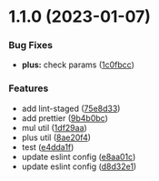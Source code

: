 
# 1.1.0 (2023-01-07)


### Bug Fixes

* **plus:** check params ([1c0fbcc](https://github.com/shoppingzh/git-workflow/commit/1c0fbcca852aec82b61c7eea143ffe59609048fe))


### Features

* add lint-staged ([75e8d33](https://github.com/shoppingzh/git-workflow/commit/75e8d33d8054fe0cff4efdde6953a55d5d055c49))
* add prettier ([9b4b0bc](https://github.com/shoppingzh/git-workflow/commit/9b4b0bc1e5b14ae11a6cb1b24db261382fadd014))
* mul util ([1df29aa](https://github.com/shoppingzh/git-workflow/commit/1df29aaa28f5e60bff14d069416f600decac1fd8))
* plus util ([8ae20f4](https://github.com/shoppingzh/git-workflow/commit/8ae20f45f3b64ad68ffb400af6f34c19e0c22a23))
* test ([e4dda1f](https://github.com/shoppingzh/git-workflow/commit/e4dda1f1c44d5ec546b465cd6e3a45a1fc0b40f2))
* update eslint config ([e8aa01c](https://github.com/shoppingzh/git-workflow/commit/e8aa01c35ea867f8ef63d6c927549bcc3861f40d))
* update eslint config ([d8d32e1](https://github.com/shoppingzh/git-workflow/commit/d8d32e1658e4977276996cca9df70992bbc8d286))




